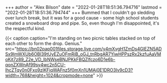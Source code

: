 +++
author = "Alex Bilson"
date = "2022-01-28T18:51:36.794716"
lastmod = "2022-01-28T18:51:36.794744"
+++
Bummed that I couldn't go sledding over lunch break, but it was for a good cause - some high school students created a snowboard drop and pipe. So, even though I'm disappointed, it's the respectful kind.

{{< caption caption="I'm standing on two picnic tables stacked on top of each other to form the drop. Genius." src="https://bn02pap001files.storage.live.com/y4mXvgH1ZmDs4GlEZN5ADSx9ImWXUb6OBl39tUyEZuOFmRiB_oGJ_tnRbgAR7YiwHPPszRx2kzfuAaVMoKit7z89_Z2e_VD_IbNWseBNJPKkFBQZlfczo6D1e6b-qonZXWnAf99sy4wc2n5CU-lhcZTqy0n0Fxo9zIKFiqWAFnz5f0mXn1UMAj0E1DRO3Iv9cD3?width=768&height=1024&cropmode=none" >}}